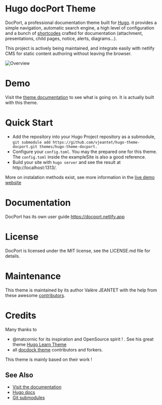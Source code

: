 # Hugo docPort Theme

DocPort, a professional documentation theme built for [Hugo](https://gohugo.io/). 
it provides a simple navigation, automatic search engine, a high level of configuration and a bunch of [shortcodes](https://docport.netlify.app/shortcodes/) crafted for documentation (attachment, presentations, child pages, notice, alerts, diagrams...).

This project is actively being maintained, and integrate easily with netlify CMS for static content authoring without leaving the browser.

![Overview](https://github.com/vjeantet/hugo-theme-docport/raw/master/images/tn.png)

# Demo

Visit the [theme documentation](http://docport.netlify.com/) to see what is going on. It is actually built with this theme.

# Quick Start
- Add the repository into your Hugo Project repository as a submodule, `git submodule add https://github.com/vjeantet/hugo-theme-docport.git themes/hugo-theme-docport.`
- Configure your `config.toml`. You may the prepared one for this theme. The `config.toml` inside the exampleSite is also a good reference.
- Build your site with `hugo server` and see the result at http://localhost:1313/.

More on instalation methods exist, see more information in the [live demo website](https://docport.netlify.app/getting-start/installation/)

# Documentation
DocPort has its own user guide https://docport.netlify.app

# License
DocPort is licensed under the MIT license, see the LICENSE.md file for details.

# Maintenance
This theme is maintained by its author Valère JEANTET with the help from these awesome [contributors](https://docport.netlify.app/docport-theme/credits/).

# Credits
Many thanks to 
* @matcornic for its inspiration and OpenSource spirit ! . See his great theme [Hugo Learn Theme](https://github.com/matcornic/hugo-theme-learn)
* all [docdock theme](https://github.com/vjeantet/hugo-theme-docdock) contributors and forkers.

This theme is mainly based on their work !


## See Also
- [Visit the documentation](https://docport.netlify.app/)
- [Hugo docs](https://gohugo.io/getting-started/configuration/)
- [Git submodules](https://git-scm.com/docs/git-submodule)

